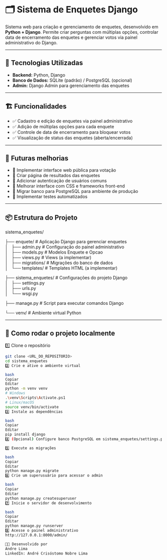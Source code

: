 # 🗂️ Sistema de Enquetes Django

Sistema web para criação e gerenciamento de enquetes, desenvolvido em **Python + Django**. Permite criar perguntas com múltiplas opções, controlar data de encerramento das enquetes e gerenciar votos via painel administrativo do Django.

---

## 🚀 Tecnologias Utilizadas
- **Backend:** Python, Django
- **Banco de Dados:** SQLite (padrão) / PostgreSQL (opcional)
- **Admin:** Django Admin para gerenciamento das enquetes

---

## 🏗️ Funcionalidades
- ✅ Cadastro e edição de enquetes via painel administrativo  
- ✅ Adição de múltiplas opções para cada enquete  
- ✅ Controle de data de encerramento para bloquear votos  
- ✅ Visualização de status das enquetes (aberta/encerrada)  

---

## 🚀 Futuras melhorias
- 🚧 Implementar interface web pública para votação  
- 🚧 Criar página de resultados das enquetes  
- 🚧 Adicionar autenticação de usuários comuns  
- 🚧 Melhorar interface com CSS e frameworks front-end  
- 🚧 Migrar banco para PostgreSQL para ambiente de produção  
- 🚧 Implementar testes automatizados  

---

## 📦 Estrutura do Projeto

sistema_enquetes/

├── enquete/ # Aplicação Django para gerenciar enquetes  
│   ├── admin.py # Configuração do painel administrativo  
│   ├── models.py # Modelos Enquete e Opcao  
│   ├── views.py # Views (a implementar)  
│   ├── migrations/ # Migrações do banco de dados  
│   └── templates/ # Templates HTML (a implementar)  

├── sistema_enquetes/ # Configurações do projeto Django  
│   ├── settings.py  
│   ├── urls.py  
│   └── wsgi.py  

├── manage.py # Script para executar comandos Django  

└── venv/ # Ambiente virtual Python  

---

## 🔧 Como rodar o projeto localmente

1️⃣ Clone o repositório  
```bash
git clone <URL_DO_REPOSITORIO>
cd sistema_enquetes
2️⃣ Crie e ative o ambiente virtual

bash
Copiar
Editar
python -m venv venv
# Windows
.\venv\Scripts\Activate.ps1
# Linux/macOS
source venv/bin/activate
3️⃣ Instale as dependências

bash
Copiar
Editar
pip install django
4️⃣ (Opcional) Configure banco PostgreSQL em sistema_enquetes/settings.py

5️⃣ Execute as migrações

bash
Copiar
Editar
python manage.py migrate
6️⃣ Crie um superusuário para acessar o admin

bash
Copiar
Editar
python manage.py createsuperuser
7️⃣ Inicie o servidor de desenvolvimento

bash
Copiar
Editar
python manage.py runserver
8️⃣ Acesse o painel administrativo
http://127.0.0.1:8000/admin/

👨‍💻 Desenvolvido por
Andre Lima
LinkedIn: André Crisóstomo Nobre Lima
